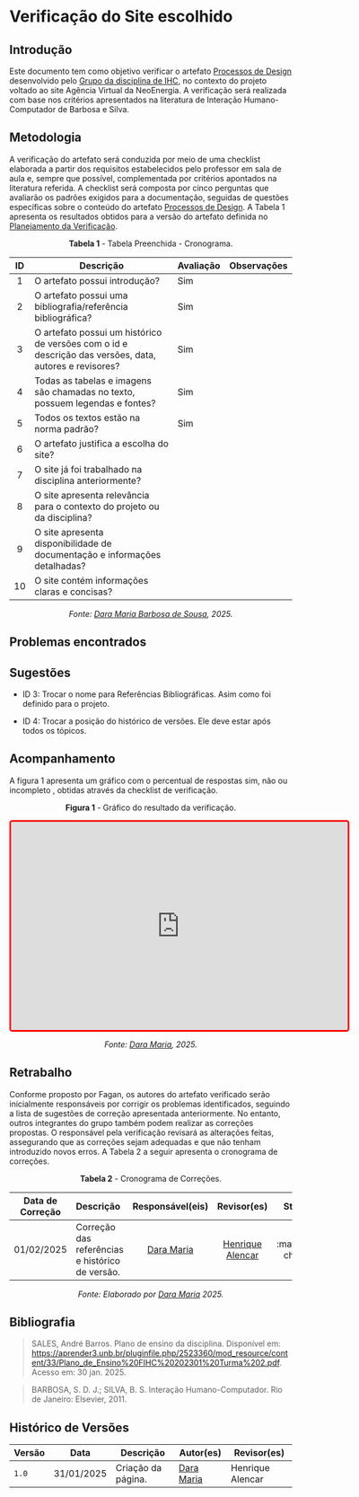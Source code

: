 # Verificação do Site escolhido

## Introdução

Este documento tem como objetivo verificar o artefato [Processos de Design](../../../../planejamento/cronograma) desenvolvido pelo [Grupo da disciplina de IHC](https://github.com/Interacao-Humano-Computador/2024.2-Neoenergia), no contexto do projeto voltado ao site Agência Virtual da NeoEnergia. A verificação será realizada com base nos critérios apresentados na literatura de Interação Humano-Computador de Barbosa e Silva.  

## Metodologia  

A verificação do artefato será conduzida por meio de uma checklist elaborada a partir dos requisitos estabelecidos pelo professor em sala de aula e, sempre que possível, complementada por critérios apontados na literatura referida. A checklist será composta por cinco perguntas que avaliarão os padrões exigidos para a documentação, seguidas de questões específicas sobre o conteúdo do artefato [Processos de Design](../../../../planejamento/processo-design). A Tabela 1 apresenta os resultados obtidos para a versão do artefato definida no [Planejamento da Verificação](../etapa1/planejamento-verificacao-etapa1-grupo.md).

<center>

**Tabela 1** - Tabela Preenchida - Cronograma.

| ID  | Descrição                                                                                              | Avaliação | Observações |
| :-: | ------------------------------------------------------------------------------------------------------ | --------- | ----------- |
|  1  | O artefato possui introdução?                                                                          | Sim       |             |
|  2  | O artefato possui uma bibliografia/referência bibliográfica?                                           | Sim       |             |
|  3  | O artefato possui um histórico de versões com o id e descrição das versões, data, autores e revisores? | Sim       |             |
|  4  | Todas as tabelas e imagens são chamadas no texto, possuem legendas e fontes?                           | Sim       |             |
|  5  | Todos os textos estão na norma padrão?                                                                 | Sim       |             |
|  6  | O artefato justifica a escolha do site?                                                                |           |             |
|  7  | O site já foi trabalhado na disciplina anteriormente?                                                  |           |             |
|  8  | O site apresenta relevância para o contexto do projeto ou da disciplina?                               |           |             |
|  9  | O site apresenta disponibilidade de documentação e informações detalhadas?                             |           |             |
| 10  | O site contém informações claras e concisas?                                                           |           |             |


_Fonte: [Dara Maria Barbosa de Sousa](https://github.com/daramariabs), 2025._

</center>

## Problemas encontrados



## Sugestões

- ID 3: Trocar o nome para Referências Bibliográficas. Asim como foi definido para o projeto.

- ID 4: Trocar a posição do histórico de versões. Ele deve estar após todos os tópicos.

## Acompanhamento

A figura 1 apresenta um gráfico com o percentual de respostas sim, não ou incompleto , obtidas através da checklist de verificação.

<center>

**Figura 1** - Gráfico do resultado da verificação.

<iframe style="border-radius: 5px; border:3px solid red" width="600" height="371" seamless frameborder="0" scrolling="no" src="https://docs.google.com/spreadsheets/d/e/2PACX-1vTHV7jplgUshX6dbIEAeVJOioKIHum7BKNRXSFDaegPhoRZ4XuwygBcsaZP8ALhRz6UlvoC2pcvRE1m/pubchart?oid=1173061604&amp;format=interactive"></iframe>

_Fonte: [Dara Maria](https://github.com/daramariabs), 2025._

</center>

## Retrabalho

Conforme proposto por Fagan, os autores do artefato verificado serão inicialmente responsáveis por corrigir os problemas identificados, seguindo a lista de sugestões de correção apresentada anteriormente. No entanto, outros integrantes do grupo também podem realizar as correções propostas. O responsável pela verificação revisará as alterações feitas, assegurando que as correções sejam adequadas e que não tenham introduzido novos erros. A Tabela 2 a seguir apresenta o cronograma de correções.


<center>

**Tabela 2** - Cronograma de Correções.

| Data de Correção | Descrição                                       |              Responsável(eis)               |                   Revisor(es)                    |      Status      |
| ---------------- | :---------------------------------------------- | :-----------------------------------------: | :----------------------------------------------: | :--------------: |
| 01/02/2025       | Correção das referências e histórico de versão. | [Dara Maria](https://github.com/daramariabs) | [Henrique Alencar](https://github.com/henryqma) | :material-check: |

_Fonte: Elaborado por [Dara Maria](https://github.com/daramariabs) 2025._

</center>


## Bibliografia

> SALES, André Barros. Plano de ensino da disciplina. Disponível em: https://aprender3.unb.br/pluginfile.php/2523360/mod_resource/content/33/Plano_de_Ensino%20FIHC%20202301%20Turma%202.pdf. Acesso em: 30 jan. 2025.

> BARBOSA, S. D. J.; SILVA, B. S. Interação Humano-Computador. Rio de Janeiro: Elsevier, 2011.

## Histórico de Versões

| Versão | Data       | Descrição              | Autor(es)                                        | Revisor(es)                                      |
| ------ | ---------- | ---------------------- | ------------------------------------------------ | ------------------------------------------------ |
| `1.0`  | 31/01/2025 | Criação da página.     | [Dara Maria](https://github.com/daramariabs)     | Henrique Alencar |

